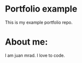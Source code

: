 # Portfolio example

This is my example portfolio repo.

# About me:

I am juan mrad. I love to code.
